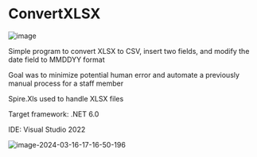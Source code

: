 # ConvertXLSX

![image](https://github.com/mkylman/ConvertXLSX/assets/66576922/1a3ab9ea-5790-4329-ad66-e1ea1430d18d)

Simple program to convert XLSX to CSV, insert two fields, and modify the date field to MMDDYY format

Goal was to minimize potential human error and automate a previously manual process for a staff member


Spire.Xls used to handle XLSX files


Target framework: .NET 6.0

IDE: Visual Studio 2022

![image-2024-03-16-17-16-50-196](https://github.com/mkylman/ConvertXLSX/assets/66576922/fc6ac71d-4271-4ef2-938e-80a7815f7235)
